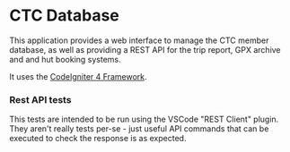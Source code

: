 # CTC Database
This application provides a web interface to manage the CTC member database, as well as providing a REST API for the trip report, GPX archive and and hut booking systems.

It uses the [CodeIgniter 4 Framework](https://codeigniter.com/).

### Rest API tests

This tests are intended to be run using the VSCode "REST Client" plugin. They aren't
really tests per-se - just useful API commands that can be executed to check the response
is as expected.